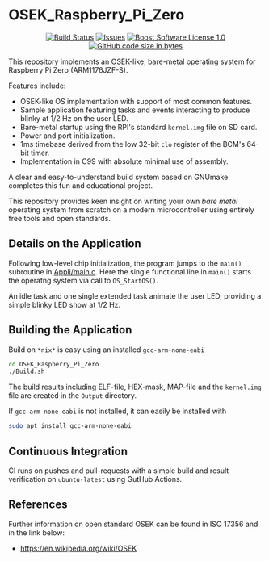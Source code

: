 OSEK_Raspberry_Pi_Zero
==================

<p align="center">
    <a href="https://github.com/chalandi/OSEK_Raspberry_Pi_Zero/actions">
        <img src="https://github.com/chalandi/OSEK_Raspberry_Pi_Zero/actions/workflows/OSEK_Raspberry_Pi_Zero.yml/badge.svg" alt="Build Status"></a>
    <a href="https://github.com/chalandi/OSEK_Raspberry_Pi_Zero/issues?q=is%3Aissue+is%3Aopen+sort%3Aupdated-desc">
        <img src="https://custom-icon-badges.herokuapp.com/github/issues-raw/chalandi/OSEK_Raspberry_Pi_Zero?logo=github" alt="Issues" /></a>
    <a href="https://github.com/chalandi/OSEK_Raspberry_Pi_Zero/blob/master/LICENSE_1_0.txt">
        <img src="https://img.shields.io/badge/license-BSL%201.0-blue.svg" alt="Boost Software License 1.0"></a>
    <a href="https://github.com/chalandi/OSEK_Raspberry_Pi_Zero">
        <img src="https://img.shields.io/github/languages/code-size/chalandi/OSEK_Raspberry_Pi_Zero" alt="GitHub code size in bytes" /></a>
</p>

This repository implements an OSEK-like, bare-metal
operating system for Raspberry Pi Zero (ARM1176JZF-S).

Features include:
  - OSEK-like OS implementation with support of most common features.
  - Sample application featuring tasks and events interacting to produce blinky at 1/2 Hz on the user LED.
  - Bare-metal startup using the RPI's standard `kernel.img` file on SD card.
  - Power and port initialization.
  - 1ms timebase derived from the low 32-bit `clo` register of the BCM's 64-bit timer.
  - Implementation in C99 with absolute minimal use of assembly.

A clear and easy-to-understand build system based on GNUmake
completes this fun and educational project.

This repository provides keen insight on writing your own
_bare_ _metal_ operating system from scratch on a modern
microcontroller using entirely free tools and open standards.

## Details on the Application

Following low-level chip initialization, the program jumps
to the `main()` subroutine in [Appli/main.c](./Appli/main.c).
Here the single functional line in `main()`
starts the operatng system via call to `OS_StartOS()`.

An idle task and one single extended task animate the user LED,
providing a simple blinky LED show at 1/2 Hz.

## Building the Application

Build on `*nix*` is easy using an installed `gcc-arm-none-eabi`

```sh
cd OSEK_Raspberry_Pi_Zero
./Build.sh
```

The build results including ELF-file, HEX-mask, MAP-file
and the `kernel.img` file are created in the `Output` directory.

If `gcc-arm-none-eabi` is not installed, it can easily
be installed with

```sh
sudo apt install gcc-arm-none-eabi
```

## Continuous Integration

CI runs on pushes and pull-requests with a simple
build and result verification on `ubuntu-latest`
using GutHub Actions.

## References
Further information on open standard OSEK can be found in ISO 17356 and in the link below:
* https://en.wikipedia.org/wiki/OSEK
